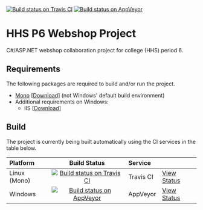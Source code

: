 [![Build status on Travis CI](https://travis-ci.org/timvisee/hhs-p6-webshop-project.svg?branch=master)](https://travis-ci.org/timvisee/hhs-p6-webshop-project)
[![Build status on AppVeyor](https://ci.appveyor.com/api/projects/status/gf9thhuaa7ruy7u2/branch/master?svg=true)](https://ci.appveyor.com/project/timvisee/hhs-p6-webshop-project)

# HHS P6 Webshop Project
C#/ASP.NET webshop collaboration project for college (HHS) period 6.

## Requirements
The following packages are required to build and/or run the project.
* [Mono](http://www.mono-project.com/) [[Download]](http://www.mono-project.com/download/) (not Windows' default build environment)
* Additional requirements on Windows:
    * IIS [[Download]](https://www.microsoft.com/en-us/download/details.aspx?id=48264)

## Build
The project is currently being built automatically using the CI services in the table below.

|Platform|Build Status|Service||
|:---|:---:|:---|---|
|Linux (Mono)|[![Build status on Travis CI](https://travis-ci.org/timvisee/hhs-p6-webshop-project.svg?branch=master)](https://travis-ci.org/timvisee/hhs-p6-webshop-project)|Travis CI|[View Status](https://travis-ci.org/timvisee/hhs-p6-webshop-project)|
|Windows|[![Build status on AppVeyor](https://ci.appveyor.com/api/projects/status/gf9thhuaa7ruy7u2/branch/master?svg=true)](https://ci.appveyor.com/project/timvisee/hhs-p6-webshop-project)|AppVeyor|[View Status](https://ci.appveyor.com/project/timvisee/hhs-p6-webshop-project)|
